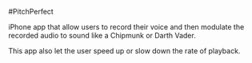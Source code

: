 #PitchPerfect

iPhone app that allow users to record their voice and then modulate the recorded audio to sound like a Chipmunk or Darth Vader. 

This app also let the user speed up or slow down the rate of playback.

